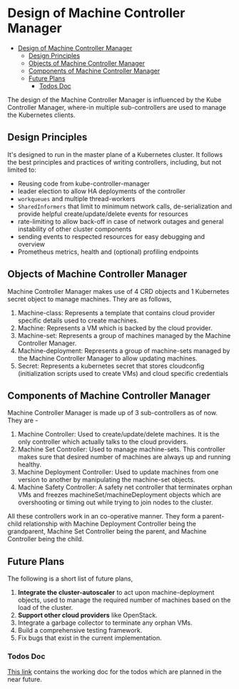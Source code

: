 # Design of Machine Controller Manager

<!-- TOC -->

- [Design of Machine Controller Manager](#design-of-machine-controller-manager)
	- [Design Principles](#design-principles)
	- [Objects of Machine Controller Manager](#objects-of-machine-controller-manager)
	- [Components of Machine Controller Manager](#components-of-machine-controller-manager)
	- [Future Plans](#future-plans)
		- [Todos Doc](#todos-doc)

<!-- /TOC -->

The design of the Machine Controller Manager is influenced by the Kube Controller Manager, where-in multiple sub-controllers are used to manage the Kubernetes clients.

## Design Principles

It's designed to run in the master plane of a Kubernetes cluster. It follows the best principles and practices of writing controllers, including, but not limited to:

- Reusing code from kube-controller-manager
- leader election to allow HA deployments of the controller
- `workqueues` and multiple thread-workers
- `SharedInformers` that limit to minimum network calls, de-serialization and provide helpful create/update/delete events for resources
- rate-limiting to allow back-off in case of network outages and general instability of other cluster components
- sending events to respected resources for easy debugging and overview
- Prometheus metrics, health and (optional) profiling endpoints

## Objects of Machine Controller Manager

Machine Controller Manager makes use of 4 CRD objects and 1 Kubernetes secret object to manage machines. They are as follows,
1. Machine-class: Represents a template that contains cloud provider specific details used to create machines.
1. Machine: Represents a VM which is backed by the cloud provider.
1. Machine-set: Represents a group of machines managed by the Machine Controller Manager.
1. Machine-deployment: Represents a group of machine-sets managed by the Machine Controller Manager to allow updating machines.
1. Secret: Represents a kubernetes secret that stores cloudconfig (initialization scripts used to create VMs) and cloud specific credentials

## Components of Machine Controller Manager

Machine Controller Manager is made up of 3 sub-controllers as of now. They are -
1. Machine Controller: Used to create/update/delete machines. It is the only controller which actually talks to the cloud providers.
1. Machine Set Controller: Used to manage machine-sets. This controller makes sure that desired number of machines are always up and running healthy.
1. Machine Deployment Controller: Used to update machines from one version to another by manipulating the machine-set objects.
1. Machine Safety Controller: A safety net controller that terminates orphan VMs and freezes machineSet/machineDeployment objects which are overshooting or timing out while trying to join nodes to the cluster.

All these controllers work in an co-operative manner. They form a parent-child relationship with Machine Deployment Controller being the grandparent, Machine Set Controller being the parent, and Machine Controller being the child.

## Future Plans
The following is a short list of future plans,
1. **Integrate the cluster-autoscaler** to act upon machine-deployment objects, used to manage the required number of machines based on the load of the cluster.
2. **Support other cloud providers** like OpenStack.
3. Integrate a garbage collector to terminate any orphan VMs.
4. Build a comprehensive testing framework.
5. Fix bugs that exist in the current implementation.

### Todos Doc
[This link](https://docs.google.com/document/d/10ruoL6VLVOEG2htYluY5T0-qvijXkw0Do_qE0tmexos/edit?usp=sharing) contains the working doc for the todos which are planned in the near future.
